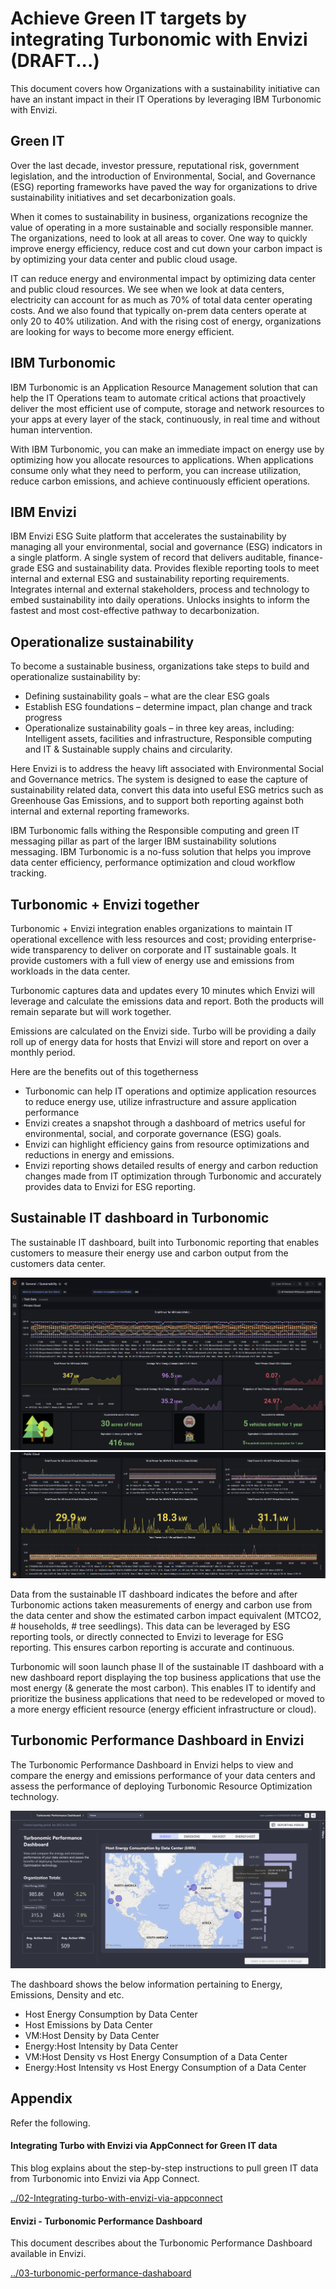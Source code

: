# Achieve Green IT targets by integrating Turbonomic with Envizi (DRAFT...)

This document covers how Organizations with a sustainability initiative can have an instant impact in their IT Operations by leveraging IBM Turbonomic with Envizi. 

## Green IT

Over the last decade, investor pressure, reputational risk, government legislation, and the introduction of Environmental, Social, and Governance (ESG) reporting frameworks have paved the way for organizations to drive sustainability initiatives and set decarbonization goals. 

When it comes to sustainability in business, organizations recognize the value of operating in a more sustainable and socially responsible manner.  The organizations, need to look at all areas to cover. One way to quickly improve energy efficiency, reduce cost and cut down your carbon impact is by optimizing your data center and public cloud usage. 

IT can reduce energy and environmental impact by optimizing data center and public cloud resources. We see when we look at data centers, electricity can account for as much as 70% of total data center operating costs. And we also found that typically on-prem data centers operate at only 20 to 40% utilization.  And with the rising cost of energy, organizations are looking for ways to become more energy efficient.

## IBM Turbonomic

IBM Turbonomic is an Application Resource Management solution that can help the IT Operations team to automate critical actions that proactively deliver the most efficient use of compute, storage and network resources to your apps at every layer of the stack, continuously, in real time and without human intervention. 

With IBM Turbonomic, you can make an immediate impact on energy use by optimizing how you allocate resources to applications. When applications consume only what they need to perform, you can increase utilization, reduce carbon emissions, and achieve continuously efficient operations. 

## IBM Envizi

IBM Envizi ESG Suite platform that accelerates the sustainability by managing all your environmental, social and governance (ESG) indicators in a single platform. A single system of record that delivers auditable, finance-grade ESG and sustainability data. Provides flexible reporting tools to meet internal and external ESG and sustainability reporting requirements. Integrates internal and external stakeholders, process and technology to embed sustainability into daily operations. Unlocks insights to inform the fastest and most cost-effective pathway to decarbonization.

## Operationalize sustainability 

To become a sustainable business, organizations take steps to build and operationalize sustainability by:
- Defining sustainability goals – what are the clear ESG goals 
- Establish ESG foundations – determine impact, plan change and track progress 
- Operationalize sustainability goals – in three key areas, including: Intelligent assets, facilities and infrastructure, Responsible computing and IT & Sustainable supply chains and circularity. 

Here Envizi is to address the heavy lift associated with Environmental Social and Governance metrics.  The system is designed to ease the capture of sustainability related data, convert this data into useful ESG metrics such as Greenhouse Gas Emissions, and to support both reporting against both internal and external reporting frameworks.  

IBM Turbonomic falls withing the Responsible computing and green IT messaging pillar as part of the larger IBM sustainability solutions messaging. IBM Turbonomic is a no-fuss solution that helps you improve data center efficiency, performance optimization and cloud workflow tracking. 


## Turbonomic + Envizi together

Turbonomic + Envizi integration enables organizations to maintain IT operational excellence with less resources and cost; providing enterprise-wide transparency to deliver on corporate and IT sustainable goals. It provide customers with a full view of energy use and emissions from workloads in the data center.

Turbonomic captures data and updates every 10 minutes which Envizi will leverage and calculate the emissions data and report. Both the products will remain separate but will work together.

Emissions are calculated on the Envizi side. Turbo will be providing a daily roll up of energy data for hosts that Envizi will store and report on over a monthly period.

Here are the benefits out of this togetherness

- Turbonomic can help IT operations and optimize application resources to reduce energy use, utilize infrastructure and assure application performance
- Envizi creates a snapshot through a dashboard of metrics useful for environmental, social, and corporate governance (ESG) goals.
- Envizi can highlight efficiency gains from resource optimizations and reductions in energy and emissions.
- Envizi reporting shows detailed results of energy and carbon reduction changes made from IT optimization through Turbonomic and accurately provides data to Envizi for ESG reporting.

## Sustainable IT dashboard in Turbonomic

The sustainable IT dashboard, built into Turbonomic reporting that enables customers to measure their energy use and carbon output from the customers data center.

<img src="images/image1.png">
<img src="images/image2.png">


Data from the sustainable IT dashboard indicates the before and after Turbonomic actions taken measurements of energy and carbon use from the data center and show the estimated carbon impact equivalent (MTCO2, # households, # tree seedlings). This data can be leveraged by ESG reporting tools, or directly connected to Envizi to leverage for ESG reporting. This ensures carbon reporting is accurate and continuous.

Turbonomic will soon launch phase II of the sustainable IT dashboard with a new dashboard report displaying the top business applications that use the most energy (& generate the most carbon). This enables IT to identify and prioritize the business applications that need to be redeveloped or moved to a more energy efficient resource (energy efficient infrastructure or cloud).

## Turbonomic Performance Dashboard in Envizi

The Turbonomic Performance Dashboard in Envizi helps to view and compare the energy and emissions performance of your data centers and assess the performance of deploying Turbonomic Resource Optimization technology.

<img src="images/image3.png">

The dashboard shows the below information pertaining to Energy, Emissions, Density and etc.
- Host Energy Consumption by Data Center
- Host Emissions by Data Center
- VM:Host Density by Data Center
- Energy:Host Intensity by Data Center
- VM:Host Density vs Host Energy Consumption of a Data Center
- Energy:Host Intensity vs Host Energy Consumption of a Data Center


## Appendix

Refer the following.

#### Integrating Turbo with Envizi via AppConnect for Green IT data

This blog explains about the step-by-step instructions to pull green IT data from Turbonomic into Envizi via App Connect.

[../02-Integrating-turbo-with-envizi-via-appconnect](../02-Integrating-turbo-with-envizi-via-appconnect/)


#### Envizi - Turbonomic Performance Dashboard 

This document describes about the Turbonomic Performance Dashboard available in Envizi.

[../03-turbonomic-performance-dashaboard](../03-turbonomic-performance-dashaboard/)